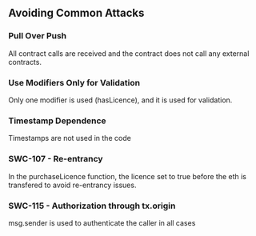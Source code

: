 ## Avoiding Common Attacks

### Pull Over Push
All contract calls are received and the contract does not call any external contracts.

### Use Modifiers Only for Validation 
Only one modifier is used (hasLicence), and it is used for validation.

### Timestamp Dependence
Timestamps are not used in the code

### SWC-107 - Re-entrancy
In the purchaseLicence function, the licence set to true before the eth is transfered to avoid re-entrancy issues.

### SWC-115 - Authorization through tx.origin
msg.sender is used to authenticate the caller in all cases